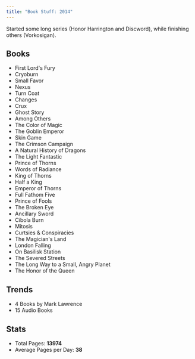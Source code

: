 ```yaml
---
title: "Book Stuff: 2014"
---
```


Started some long series (Honor Harrington and Discword), while finishing others (Vorkosigan).

## Books

* First Lord's Fury
* Cryoburn
* Small Favor
* Nexus
* Turn Coat
* Changes
* Crux
* Ghost Story
* Among Others
* The Color of Magic
* The Goblin Emperor
* Skin Game
* The Crimson Campaign
* A Natural History of Dragons
* The Light Fantastic
* Prince of Thorns
* Words of Radiance
* King of Thorns
* Half a King
* Emperor of Thorns
* Full Fathom Five
* Prince of Fools
* The Broken Eye
* Ancillary Sword
* Cibola Burn
* Mitosis
* Curtsies & Conspiracies
* The Magician's Land
* London Falling
* On Basilisk Station
* The Severed Streets
* The Long Way to a Small, Angry Planet
* The Honor of the Queen

## Trends

* 4 Books by Mark Lawrence
* 15 Audio Books

## Stats

* Total Pages: __13974__ 
* Average Pages per Day: __38__
